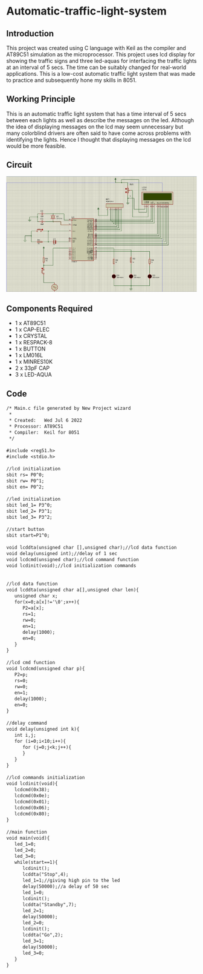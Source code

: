 # Automatic-traffic-light-system

## Introduction
This project was created using C language with Keil as the compiler and AT89C51 simulation as the microprocessor. This project uses lcd display for showing the traffic signs and three led-aquas for interfacing the traffic lights at an interval of 5 secs. The time can be suitably changed for real-world applications. This is a low-cost automatic traffic light system that was made to practice and subsequently hone my skills in 8051.

## Working Principle
This is an automatic traffic light system that has a time interval of 5 secs between each lights as well as describe the messages on the led. Although the idea of displaying messages on the lcd may seem unnecessary but many colorblind drivers are often said to have come across problems with identifying the lights. Hence I thought that displaying messages on the lcd would be more feasible.

## Circuit
![Image](traffic.png)

## Components Required
- 1 x AT89C51
- 1 x CAP-ELEC
- 1 x CRYSTAL
- 1 x RESPACK-8
- 1 x BUTTON
- 1 x LM016L
- 1 x MINRES10K
- 2 x 33pF CAP
- 3 x LED-AQUA

## Code
```
/* Main.c file generated by New Project wizard
 *
 * Created:   Wed Jul 6 2022
 * Processor: AT89C51
 * Compiler:  Keil for 8051
 */

#include <reg51.h>
#include <stdio.h>

//lcd initialization
sbit rs= P0^0;
sbit rw= P0^1;
sbit en= P0^2;

//led initialization
sbit led_1= P3^0;
sbit led_2= P3^1;
sbit led_3= P3^2;

//start button
sbit start=P1^0;

void lcddta(unsigned char [],unsigned char);//lcd data function
void delay(unsigned int);//delay of 1 sec
void lcdcmd(unsigned char);//lcd command function
void lcdinit(void);//lcd initialization commands


//lcd data function
void lcddta(unsigned char a[],unsigned char len){
   unsigned char x;
   for(x=0;a[x]!='\0';x++){
      P2=a[x];
      rs=1;
      rw=0;
      en=1;
      delay(1000);
      en=0;
   }
}

//lcd cmd function
void lcdcmd(unsigned char p){
   P2=p;
   rs=0;
   rw=0;
   en=1;
   delay(1000);
   en=0;
}

//delay command
void delay(unsigned int k){
   int i,j;
   for (i=0;i<10;i++){
      for (j=0;j<k;j++){
      }
   }
}

//lcd commands initialization
void lcdinit(void){
   lcdcmd(0x38);
   lcdcmd(0x0e);
   lcdcmd(0x01);
   lcdcmd(0x06);
   lcdcmd(0x80);
}

//main function
void main(void){
   led_1=0;
   led_2=0;
   led_3=0;
   while(start==1){
      lcdinit();
      lcddta("Stop",4);
      led_1=1;//giving high pin to the led
      delay(50000);//a delay of 50 sec
      led_1=0;
      lcdinit();
      lcddta("Standby",7);
      led_2=1;
      delay(50000);
      led_2=0;
      lcdinit();
      lcddta("Go",2);
      led_3=1;
      delay(50000);
      led_3=0;
   }
}
```

